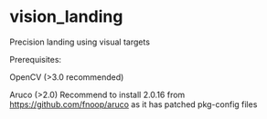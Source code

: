 # vision_landing
Precision landing using visual targets

Prerequisites:

OpenCV (>3.0 recommended)

Aruco (>2.0) Recommend to install 2.0.16 from https://github.com/fnoop/aruco as it has patched pkg-config files

